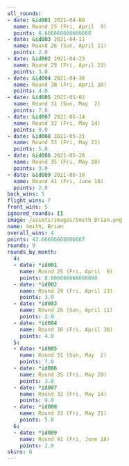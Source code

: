 ```yaml
---
all_rounds:
- date: &id001 2021-04-09
  name: Round 25 (Fri, April  9)
  points: 8.666666666666668
- date: &id003 2021-04-11
  name: Round 26 (Sun, April 11)
  points: 2.0
- date: &id002 2021-04-23
  name: Round 29 (Fri, April 23)
  points: 3.0
- date: &id004 2021-04-30
  name: Round 30 (Fri, April 30)
  points: 4.0
- date: &id005 2021-05-02
  name: Round 31 (Sun, May  2)
  points: 7.0
- date: &id007 2021-05-14
  name: Round 32 (Fri, May 14)
  points: 9.0
- date: &id008 2021-05-21
  name: Round 33 (Fri, May 21)
  points: 5.0
- date: &id006 2021-05-28
  name: Round 35 (Fri, May 28)
  points: 3.0
- date: &id009 2021-06-18
  name: Round 41 (Fri, June 18)
  points: 2.0
back_wins: 5
flight_wins: 7
front_wins: 5
ignored_rounds: []
image: /assets/images/Smith_Brian.png
name: Smith, Brian
overall_wins: 4
points: 43.66666666666667
rounds: 9
rounds_by_month:
  4:
  - date: *id001
    name: Round 25 (Fri, April  9)
    points: 8.666666666666668
  - date: *id002
    name: Round 29 (Fri, April 23)
    points: 3.0
  - date: *id003
    name: Round 26 (Sun, April 11)
    points: 2.0
  - date: *id004
    name: Round 30 (Fri, April 30)
    points: 4.0
  5:
  - date: *id005
    name: Round 31 (Sun, May  2)
    points: 7.0
  - date: *id006
    name: Round 35 (Fri, May 28)
    points: 3.0
  - date: *id007
    name: Round 32 (Fri, May 14)
    points: 9.0
  - date: *id008
    name: Round 33 (Fri, May 21)
    points: 5.0
  6:
  - date: *id009
    name: Round 41 (Fri, June 18)
    points: 2.0
skins: 6
---
```

